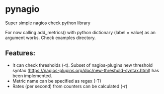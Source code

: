 # pynagio
Super simple nagios check python library

For now calling add_metrics() with python dictionary (label = value) as an argument works. Check examples directory.

## Features:
  - It can check thresholds (-t). Subset of nagios-plugins new threshold syntax (https://nagios-plugins.org/doc/new-threshold-syntax.html) has been implemented.
  - Metric name can be specified as regex (-T)
  - Rates (per second) from counters can be calculated (-r)
